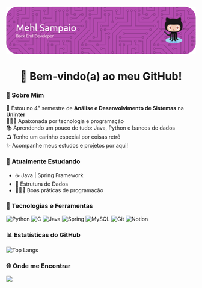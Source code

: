 ![header](./github-header-banner-2.png)

<h1 align="center">👾 Bem-vindo(a) ao meu GitHub!</h1> 


### 🦋 Sobre Mim 

📕 Estou no 4º semestre de **Análise e Desenvolvimento de Sistemas** na **Uninter** <br> 
👩🏽‍💻 Apaixonada por tecnologia e programação <br>
📚 Aprendendo um pouco de tudo: Java, Python e bancos de dados <br>
📺 Tenho um carinho especial por coisas retrô <br>
✨ Acompanhe meus estudos e projetos por aqui!


### 🌱 Atualmente Estudando

- ☕ Java | Spring Framework
- 🎲 Estrutura de Dados
- 👩🏽‍💻 Boas práticas de programação

### 🔮 Tecnologias e Ferramentas

![Python](https://img.shields.io/badge/Python-3776AB?style=for-the-badge&logo=python&logoColor=white)
![C](https://img.shields.io/badge/c-%2300599C.svg?style=for-the-badge&logo=c&logoColor=white)
![Java](https://img.shields.io/badge/java-%23ED8B00.svg?style=for-the-badge&logo=openjdk&logoColor=white)
![Spring](https://img.shields.io/badge/spring-%236DB33F.svg?style=for-the-badge&logo=spring&logoColor=white)
![MySQL](https://img.shields.io/badge/mysql-4479A1.svg?style=for-the-badge&logo=mysql&logoColor=white)
![Git](https://img.shields.io/badge/git-%23F05033.svg?style=for-the-badge&logo=git&logoColor=white)
![Notion](https://img.shields.io/badge/Notion-%23000000.svg?style=for-the-badge&logo=notion&logoColor=white)

### 📊 Estatísticas do GitHub

![Top Langs](https://github-readme-stats.vercel.app/api/top-langs/?username=mehlsampaio&langs_count=10&theme=radical&layout=compact)

### 🌐 Onde me Encontrar

[![](https://img.shields.io/badge/linkedin-blue)](https://www.linkedin.com/in/mehlsampaio)



